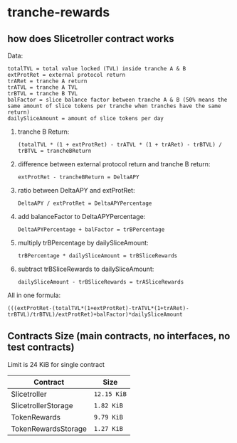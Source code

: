 # tranche-rewards

## how does Slicetroller contract works

Data: 

    totalTVL = total value locked (TVL) inside tranche A & B
    extProtRet = external protocol return
    trARet = tranche A return
    trATVL = tranche A TVL
    trBTVL = tranche B TVL
    balFactor = slice balance factor between tranche A & B (50% means the same amount of slice tokens per tranche when tranches have the same return) 
    dailySliceAmount = amount of slice tokens per day


1. tranche B Return:

    `(totalTVL * (1 + extProtRet) - trATVL * (1 + trARet) - trBTVL) / trBTVL = trancheBReturn`

2. difference between external protocol return and tranche B return:

    `extProtRet - trancheBReturn = DeltaAPY`

3. ratio between DeltaAPY and extProtRet:

    `DeltaAPY / extProtRet = DeltaAPYPercentage`

4. add balanceFactor to DeltaAPYPercentage:

    `DeltaAPYPercentage + balFactor = trBPercentage`

5. multiply trBPercentage by dailySliceAmount:

    `trBPercentage * dailySliceAmount = trBSliceRewards`

6. subtract trBSliceRewards to dailySliceAmount: 

    `dailySliceAmount - trBSliceRewards = trASliceRewards`

All in one formula:

    (((extProtRet-(totalTVL*(1+extProtRet)-trATVL*(1+trARet)-trBTVL)/trBTVL)/extProtRet)+balFactor)*dailySliceAmount

## Contracts Size (main contracts, no interfaces, no test contracts)
Limit is 24 KiB for single contract
<table>
    <thead>
      <tr>
        <th>Contract</th>
        <th>Size</th>
      </tr>
    </thead>
    <tbody>
        <tr>
            <td>Slicetroller</td>
            <td><code>12.15 KiB</code></td>
        </tr>
        <tr>
            <td>SlicetrollerStorage</td>
            <td><code>1.82 KiB</code></td>
        </tr>
        <tr>
            <td>TokenRewards</td>
            <td><code>9.79 KiB</code></td>
        </tr>
        <tr>
            <td>TokenRewardsStorage</td>
            <td><code>1.27 KiB</code></td>
        </tr>
    </tbody>
  </table>
